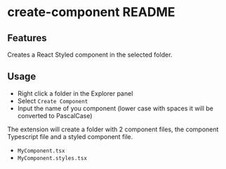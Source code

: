 # create-component README

## Features

Creates a React Styled component in the selected folder.

## Usage

- Right click a folder in the Explorer panel
- Select `Create Component`
- Input the name of you component (lower case with spaces it will be converted to PascalCase)

The extension will create a folder with 2 component files, the component Typescript file and a styled component file.

- `MyComponent.tsx`
- `MyComponent.styles.tsx`
